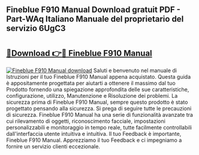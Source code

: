 ## Fineblue F910 Manual Download gratuit PDF - Part-WAq Italiano Manuale del proprietario del servizio 6UgC3

# <h2><a href="http://df978f.blite.top/?on=Fineblue+F910+Manual">🔗Download 👉🔴 Fineblue F910 Manual</a></h2>

[![Fineblue F910 Manual download](https://i.imgur.com/lujVjoI.png)](http://df978f.blite.top/?on=Fineblue+F910+Manual)
Saluti e benvenuto nel manuale di Istruzioni per il tuo Fineblue F910 Manual appena acquistato. Questa guida è appositamente progettata per aiutarti a ottenere il massimo dal tuo Prodotto fornendo una spiegazione approfondita delle sue caratteristiche, configurazione, utilizzo, Manutenzione e Risoluzione dei problemi. La sicurezza prima di Fineblue F910 Manual, sempre questo prodotto è stato progettato pensando alla sicurezza. Si prega di seguire tutte le precauzioni di sicurezza. Fineblue F910 Manual ha una serie di funzionalità avanzate tra cui rilevamento di oggetti, riconoscimento facciale, impostazioni personalizzabili e monitoraggio in tempo reale, tutte facilmente controllabili dall'interfaccia utente intuitiva e intuitiva. Il tuo Feedback è importante, Fineblue F910 Manual. Apprezziamo il tuo Feedback e ci impegniamo a fornire un servizio clienti eccezionale.
